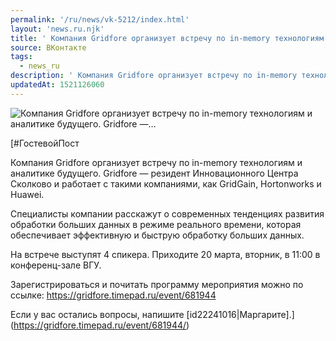 ```yaml
---
permalink: '/ru/news/vk-5212/index.html'
layout: 'news.ru.njk'
title: ' Компания Gridfore организует встречу по in-memory технологиям и аналитике будущего. Gridfore —…'
source: ВКонтакте
tags:
  - news_ru
description: ' Компания Gridfore организует встречу по in-memory технологиям и аналитике будущего. Gridfore —…'
updatedAt: 1521126060
---
```

![ Компания Gridfore организует встречу по in-memory технологиям и аналитике будущего. Gridfore —…](https://sun9-37.userapi.com/c834403/v834403066/eeebc/aOxnMYudOsc.jpg)

[#ГостевойПост

Компания Gridfore организует встречу по in-memory технологиям и аналитике будущего. Gridfore — резидент Инновационного Центра Сколково и работает с такими компаниями, как GridGain, Hortonworks и Huawei. 
 
Специалисты компании расскажут о современных тенденциях развития обработки больших данных в режиме реального времени, которая обеспечивает эффективную и быструю обработку больших данных. 
 
На встрече выступят 4 спикера. Приходите 20 марта, вторник, в 11:00 в конференц-зале ВГУ. 

Зарегистрироваться и почитать программу мероприятия можно по ссылке: https://gridfore.timepad.ru/event/681944

Если у вас остались вопросы, напишите [id22241016|Маргарите].](https://gridfore.timepad.ru/event/681944/)
